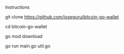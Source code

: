 Instructions

git clone https://github.com/joseguru/bitcoin-go-wallet


cd bitcoin-go-wallet

go mod download

go run main.go util.go


